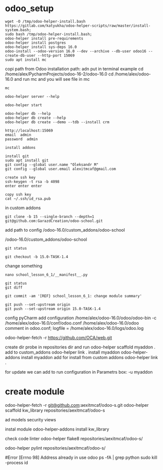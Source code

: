# odoo_setup
```
wget -O /tmp/odoo-helper-install.bash https://gitlab.com/katyukha/odoo-helper-scripts/raw/master/install-system.bash;
sudo bash /tmp/odoo-helper-install.bash;
odoo-helper install pre-requirements
odoo-helper install postgres
odoo-helper install sys-deps 16.0
odoo-install --odoo-version 16.0 --dev --archive --db-user odoo16 --create-db-user --http-port 15069
sudo apt install mc
```
copi path from
Odoo installation path: 
adn put in terminal
example
cd /home/alex/PycharmProjects/odoo-16-2/odoo-16.0
cd /home/alex/odoo-16.0
and run mc and you will see file in mc
```
mc
```
```
odoo-helper server --help
```
```
odoo-helper start
```
```
odoo-helper db --help
odoo-helper db create --help
odoo-helper db create --demo --tdb --install crm
```
```
http://localhost:15069
email  admin
password  admin
```

```
install addons 
```
```
install git
sudo apt install git
git config --global user.name "Oleksandr M"
git config --global user.email alexitmcaf@gmail.com
```
```
create ssh key
ssh-keygen -t rsa -b 4098
enter enter enter
```
```
copy ssh key
cat ~/.ssh/id_rsa.pub
```

in custom addons
```
git clone -b 15 --single-branch --depth=1 git@github.com:GarazdCreation/odoo-school.git
```
add path to config 
/odoo-16.0/custom_addons/odoo-school

/odoo-16.0/custom_addons/odoo-school
```
git status

git checkout -b 15.0-TASK-1.4
```
change something
```
nano school_lesson_6_1/__manifest__.py
```
```
git status
git diff
```
```
git commit -am '[REF} school_lesson_6_1: change module summary'
```
```
git push --set-upstream origin
git push --set-upstream origin 15.0-TASK-1.4
```

config pyCharm
add configuration
/home/alex/odoo-16.0/odoo/odoo-bin
-c /home/alex/odoo-16.0/conf/odoo.conf
/home/alex/odoo-16.0/odoo
comment in odoo.conf; logfile = /home/alex/odoo-16.0/logs/odoo.log

odoo-helper-fetch -r https://github.com/OCA/web.git

create dir probe in repositories dir and run
odoo-helper scaffold myaddon .
add to custom_addons
odoo-helper link .
install myaddon
odoo-helper-addons install myaddon
add for install from custom addons
odoo-helper link .


for update we can add to run configuration in Parametrs box: 
-u myaddon

# create module
odoo-helper-fetch -r git@github.com:aexitmcaf/odoo-s.git
odoo-helper scaffold kw_library repositories/aexitmcaf/odoo-s

ad models security views

instal module
odoo-helper-addons install kw_library

check code linter
odoo-helper flake8 repositories/aexitmcaf/odoo-s/

odoo-helper pylint repositories/aexitmcaf/odoo-s/

#Error
[Errno 98] Address already in use odoo
ps -fA | grep python
sudo kill -process id
